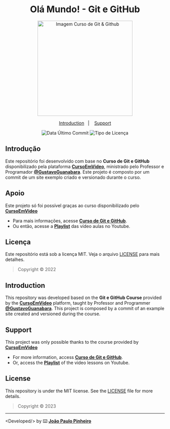 <h1 align="center">
   Olá Mundo! - Git e GitHub
</h1>

<p align="center">
   <img alt="Imagem Curso de Git & Github" src="https://www.cursoemvideo.com/wp-content/uploads/bb-plugin/cache/git-1-circle-b469e86e38ebb09f48ca09dbba863ca9-5d48cb37edbef.png" height=300px>
</p>

<p align="center">
   <a href="#introduction">Introduction</a>&nbsp;&nbsp;&nbsp;|&nbsp;&nbsp;&nbsp;
   <a href="#support">Support</a>
</p>

<p align="center">
   <img alt="Data Último Commit" src="https://img.shields.io/github/last-commit/dev-pinheiro-joao/ola-mundo">
   <img alt="Tipo de Licença" src="https://img.shields.io/github/license/dev-pinheiro-joao/ola-mundo">
</p>

## Introdução

Este repositório foi desenvolvido com base no **Curso de Git e GitHub** disponibilizado pela plataforma [**CursoEmVideo**](https://www.github.com/cursoemvideo/), ministrado pelo Professor e Programador [**@GustavoGuanabara**](https://www.github.com/gustavoguanabara/). Este projeto é composto por um commit de um site exemplo criado e versionado durante o curso.

## Apoio

Este projeto só foi possível graças ao curso disponibilizado pelo [**CursoEmVideo**](https://www.github.com/cursoemvideo/)

- Para mais informações, acesse [**Curso de Git e GitHub**](https://www.cursoemvideo.com/curso/curso-de-git-e-github/).
- Ou então, acesse a [**Playlist**](https://www.youtube.com/playlist?list=PLHz_AreHm4dm7ZULPAmadvNhH6vk9oNZA) das vídeo aulas no Youtube.

## Licença 

Este repositório está sob a licença MIT. Veja o arquivo [LICENSE](LICENSE) para mais detalhes.

> Copyright &copy; 2022

## Introduction

This repository was developed based on the **Git e GitHub Course** provided by the [**CursoEmVideo**](https://www.github.com/cursoemvideo/) platform, taught by Professor and Programmer [**@GustavoGuanabara**](https://www.github.com/gustavoguanabara/). This project is composed by a commit of an example site created and versioned during the course.

## Support

This project was only possible thanks to the course provided by [**CursoEmVideo**](https://www.github.com/cursoemvideo/) 

- For more information, access [**Curso de Git e GitHub**](https://www.cursoemvideo.com/curso/curso-de-git-e-github/).
- Or, access the [**Playlist**](https://www.youtube.com/playlist?list=PLHz_AreHm4dm7ZULPAmadvNhH6vk9oNZA) of the video lessons on Youtube.

## License 

This repository is under the MIT license. See the [LICENSE](LICENSE) file for more details.

> Copyright &copy; 2023

--------------
&lt;Developed/&gt; by ⌨️ [**João Paulo Pinheiro**](https://github.com/dev-pinheiro-joao)
